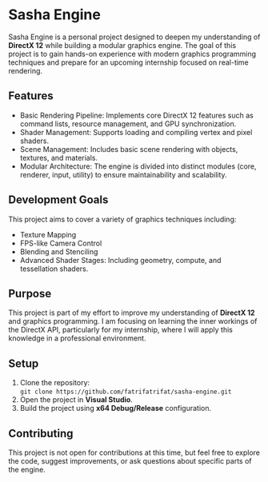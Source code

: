 # Sasha Engine

Sasha Engine is a personal project designed to deepen my understanding of **DirectX 12** while building a modular graphics engine. The goal of this project is to gain hands-on experience with modern graphics programming techniques and prepare for an upcoming internship focused on real-time rendering.

## Features

- Basic Rendering Pipeline: Implements core DirectX 12 features such as command lists, resource management, and GPU synchronization.
- Shader Management: Supports loading and compiling vertex and pixel shaders.
- Scene Management: Includes basic scene rendering with objects, textures, and materials.
- Modular Architecture: The engine is divided into distinct modules (core, renderer, input, utility) to ensure maintainability and scalability.

## Development Goals

This project aims to cover a variety of graphics techniques including:

- Texture Mapping
- FPS-like Camera Control
- Blending and Stenciling
- Advanced Shader Stages: Including geometry, compute, and tessellation shaders.

## Purpose

This project is part of my effort to improve my understanding of **DirectX 12** and graphics programming. I am focusing on learning the inner workings of the DirectX API, particularly for my internship, where I will apply this knowledge in a professional environment.

## Setup

1. Clone the repository:  
   `git clone https://github.com/fatrifatrifat/sasha-engine.git`
2. Open the project in **Visual Studio**.
3. Build the project using **x64 Debug/Release** configuration.

## Contributing

This project is not open for contributions at this time, but feel free to explore the code, suggest improvements, or ask questions about specific parts of the engine.
